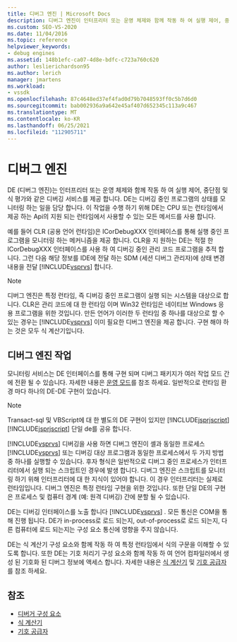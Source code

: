 ```yaml
---
title: 디버그 엔진 | Microsoft Docs
description: 디버그 엔진이 인터프리터 또는 운영 체제와 함께 작동 하 여 실행 제어, 중단점 및 식 평가와 같은 서비스를 제공 하는 방법을 알아봅니다.
ms.custom: SEO-VS-2020
ms.date: 11/04/2016
ms.topic: reference
helpviewer_keywords:
- debug engines
ms.assetid: 148b1efc-ca07-4d8e-bdfc-c723a760c620
author: leslierichardson95
ms.author: lerich
manager: jmartens
ms.workload:
- vssdk
ms.openlocfilehash: 87c4648ed37ef4fad0d79b7048593ff0c5b7d6d0
ms.sourcegitcommit: bab002936a9a642e45af407d652345c113a9c467
ms.translationtype: MT
ms.contentlocale: ko-KR
ms.lasthandoff: 06/25/2021
ms.locfileid: "112905711"
---
```

# <a name="debug-engine"></a>디버그 엔진
DE (디버그 엔진)는 인터프리터 또는 운영 체제와 함께 작동 하 여 실행 제어, 중단점 및 식 평가와 같은 디버깅 서비스를 제공 합니다. DE는 디버깅 중인 프로그램의 상태를 모니터링 하는 일을 담당 합니다. 이 작업을 수행 하기 위해 DE는 CPU 또는 런타임에서 제공 하는 Api의 지원 되는 런타임에서 사용할 수 있는 모든 메서드를 사용 합니다.

 예를 들어 CLR (공용 언어 런타임)은 ICorDebugXXX 인터페이스를 통해 실행 중인 프로그램을 모니터링 하는 메커니즘을 제공 합니다. CLR을 지 원하는 DE는 적절 한 ICorDebugXXX 인터페이스를 사용 하 여 디버깅 중인 관리 코드 프로그램을 추적 합니다. 그런 다음 해당 정보를 IDE에 전달 하는 SDM (세션 디버그 관리자)에 상태 변경 내용을 전달 [!INCLUDE[vsprvs](../../code-quality/includes/vsprvs_md.md)] 합니다.

> [!NOTE]
> 디버그 엔진은 특정 런타임, 즉 디버깅 중인 프로그램이 실행 되는 시스템을 대상으로 합니다. CLR은 관리 코드에 대 한 런타임 이며 Win32 런타임은 네이티브 Windows 응용 프로그램을 위한 것입니다. 만든 언어가 이러한 두 런타임 중 하나를 대상으로 할 수 있는 경우는 [!INCLUDE[vsprvs](../../code-quality/includes/vsprvs_md.md)] 이미 필요한 디버그 엔진을 제공 합니다. 구현 해야 하는 것은 모두 식 계산기입니다.

## <a name="debug-engine-operation"></a>디버그 엔진 작업
 모니터링 서비스는 DE 인터페이스를 통해 구현 되며 디버그 패키지가 여러 작업 모드 간에 전환 될 수 있습니다. 자세한 내용은 [운영 모드](../../extensibility/debugger/operational-modes.md)를 참조 하세요. 일반적으로 런타임 환경 마다 하나의 DE-DE 구현이 있습니다.

> [!NOTE]
> Transact-sql 및 VBScript에 대 한 별도의 DE 구현이 있지만 [!INCLUDE[jsprjscript](../../debugger/debug-interface-access/includes/jsprjscript_md.md)] [!INCLUDE[jsprjscript](../../debugger/debug-interface-access/includes/jsprjscript_md.md)] 단일 de를 공유 합니다.

 [!INCLUDE[vsprvs](../../code-quality/includes/vsprvs_md.md)] 디버깅을 사용 하면 디버그 엔진이 셸과 동일한 프로세스 [!INCLUDE[vsprvs](../../code-quality/includes/vsprvs_md.md)] 또는 디버깅 대상 프로그램과 동일한 프로세스에서 두 가지 방법 중 하나를 실행할 수 있습니다. 후자 형식은 일반적으로 디버그 중인 프로세스가 인터프리터에서 실행 되는 스크립트인 경우에 발생 합니다. 디버그 엔진은 스크립트를 모니터링 하기 위해 인터프리터에 대 한 지식이 있어야 합니다. 이 경우 인터프리터는 실제로 런타임입니다. 디버그 엔진은 특정 런타임 구현을 위한 것입니다. 또한 단일 DE의 구현은 프로세스 및 컴퓨터 경계 (예: 원격 디버깅) 간에 분할 될 수 있습니다.

 DE는 디버깅 인터페이스를 노출 합니다 [!INCLUDE[vsprvs](../../code-quality/includes/vsprvs_md.md)] . 모든 통신은 COM을 통해 진행 됩니다. DE가 in-process로 로드 되는지, out-of-process로 로드 되는지, 다른 컴퓨터에 로드 되는지는 구성 요소 통신에 영향을 주지 않습니다.

 DE는 식 계산기 구성 요소와 함께 작동 하 여 특정 런타임에서 식의 구문을 이해할 수 있도록 합니다. 또한 DE는 기호 처리기 구성 요소와 함께 작동 하 여 언어 컴파일러에서 생성 된 기호화 된 디버그 정보에 액세스 합니다. 자세한 내용은 [식 계산기](../../extensibility/debugger/expression-evaluator.md) 및 [기호 공급자](../../extensibility/debugger/symbol-provider.md)를 참조 하세요.

## <a name="see-also"></a>참조
- [디버거 구성 요소](../../extensibility/debugger/debugger-components.md)
- [식 계산기](../../extensibility/debugger/expression-evaluator.md)
- [기호 공급자](../../extensibility/debugger/symbol-provider.md)
